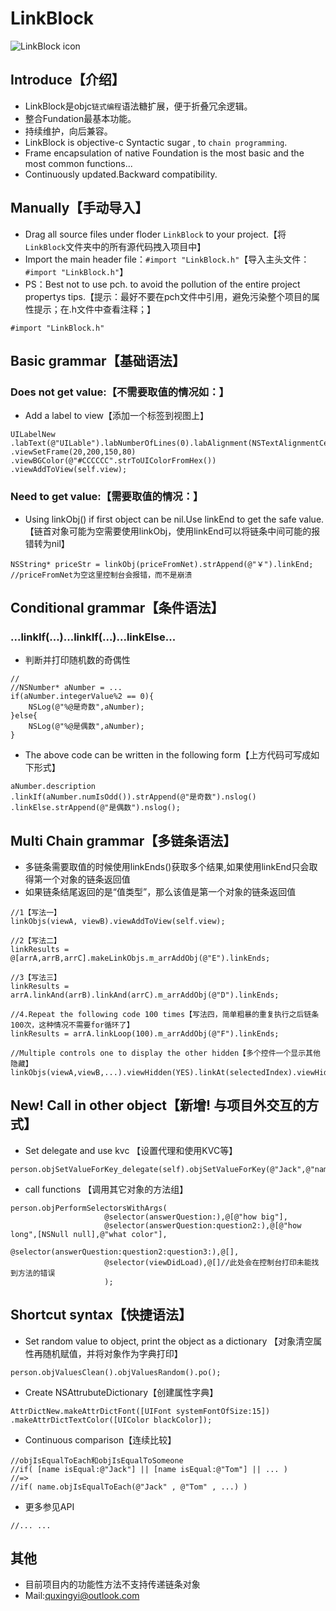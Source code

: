 # LinkBlock
![LinkBlock icon](http://ico.ooopic.com/ajax/iconpng/?id=98399.png)

## Introduce【介绍】
* LinkBlock是objc`链式编程`语法糖扩展，便于折叠冗余逻辑。
* 整合Fundation最基本功能。
* 持续维护，向后兼容。
* LinkBlock is objective-c Syntactic sugar , to `chain programming`.
* Frame encapsulation of native Foundation is the most basic and the most common functions...
* Continuously updated.Backward compatibility.

## Manually【手动导入】
- Drag all source files under floder `LinkBlock` to your project.【将`LinkBlock`文件夹中的所有源代码拽入项目中】
- Import the main header file：`#import "LinkBlock.h"`【导入主头文件：`#import "LinkBlock.h"`】
- PS：Best not to use pch. to avoid the pollution of the entire project propertys tips.【提示：最好不要在pch文件中引用，避免污染整个项目的属性提示；在.h文件中查看注释；】
```objc
#import "LinkBlock.h"
```
## Basic grammar【基础语法】
### Does not get value:【不需要取值的情况如：】
- Add a label to view【添加一个标签到视图上】
```objc
UILabelNew
.labText(@"UILable").labNumberOfLines(0).labAlignment(NSTextAlignmentCenter)
.viewSetFrame(20,200,150,80)
.viewBGColor(@"#CCCCCC".strToUIColorFromHex())
.viewAddToView(self.view);
```
### Need to get value:【需要取值的情况：】
- Using linkObj() if first object can be nil.Use linkEnd to get the safe value.【链首对象可能为空需要使用linkObj，使用linkEnd可以将链条中间可能的报错转为nil】
```objc
NSString* priceStr = linkObj(priceFromNet).strAppend(@"￥").linkEnd;
//priceFromNet为空这里控制台会报错，而不是崩溃
```

## Conditional grammar【条件语法】
### ...linkIf(...)...linkIf(...)...linkElse...
- 判断并打印随机数的奇偶性
```objc
//
//NSNumber* aNumber = ...
if(aNumber.integerValue%2 == 0){
    NSLog(@"%@是奇数",aNumber);
}else{
    NSLog(@"%@是偶数",aNumber);
}
```
- The above code can be written in the following form【上方代码可写成如下形式】
```objc
aNumber.description
.linkIf(aNumber.numIsOdd()).strAppend(@"是奇数").nslog()
.linkElse.strAppend(@"是偶数").nslog();
```

## Multi Chain grammar【多链条语法】
* 多链条需要取值的时候使用linkEnds()获取多个结果,如果使用linkEnd只会取得第一个对象的链条返回值
* 如果链条结尾返回的是“值类型”，那么该值是第一个对象的链条返回值
```objc
//1【写法一】
linkObjs(viewA, viewB).viewAddToView(self.view);

//2【写法二】
linkResults = @[arrA,arrB,arrC].makeLinkObjs.m_arrAddObj(@"E").linkEnds;

//3【写法三】
linkResults = arrA.linkAnd(arrB).linkAnd(arrC).m_arrAddObj(@"D").linkEnds;

//4.Repeat the following code 100 times【写法四，简单粗暴的重复执行之后链条100次，这种情况不需要for循环了】
linkResults = arrA.linkLoop(100).m_arrAddObj(@"F").linkEnds;

//Multiple controls one to display the other hidden【多个控件一个显示其他隐藏】
linkObjs(viewA,viewB,...).viewHidden(YES).linkAt(selectedIndex).viewHidden(NO);
```
## New! Call in other object【新增! 与项目外交互的方式】
- Set delegate and use kvc 【设置代理和使用KVC等】
```objc
person.objSetValueForKey_delegate(self).objSetValueForKey(@"Jack",@"name");
```
- call functions 【调用其它对象的方法组】
```objc
person.objPerformSelectorsWithArgs(
                     @selector(answerQuestion:),@[@"how big"],
                     @selector(answerQuestion:question2:),@[@"how long",[NSNull null],@"what color"],
                     @selector(answerQuestion:question2:question3:),@[],
                     @selector(viewDidLoad),@[]//此处会在控制台打印未能找到方法的错误
                     );
```

## Shortcut syntax【快捷语法】
- Set random value to object, print the object as a dictionary 【对象清空属性再随机赋值，并将对象作为字典打印】
```objc
person.objValuesClean().objValuesRandom().po();
```

- Create NSAttrubuteDictionary【创建属性字典】
```objc
AttrDictNew.makeAttrDictFont([UIFont systemFontOfSize:15])
.makeAttrDictTextColor([UIColor blackColor]);
```

- Continuous comparison【连续比较】
```objc
//objIsEqualToEach和objIsEqualToSomeone
//if( [name isEqual:@"Jack"] || [name isEqual:@"Tom"] || ... )
//=>
//if( name.objIsEqualToEach(@"Jack" , @"Tom" , ...) )
```

- 更多参见API
```objc
//... ...
```

## 其他
- 目前项目内的功能性方法不支持传递链条对象
- Mail:quxingyi@outlook.com

